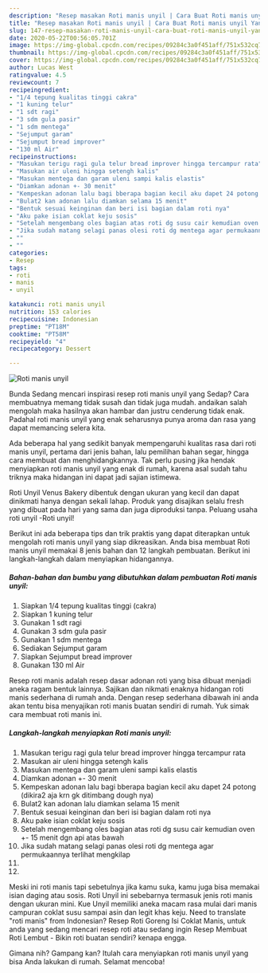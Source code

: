 ```yaml
---
description: "Resep masakan Roti manis unyil | Cara Buat Roti manis unyil Yang Menggugah Selera"
title: "Resep masakan Roti manis unyil | Cara Buat Roti manis unyil Yang Menggugah Selera"
slug: 147-resep-masakan-roti-manis-unyil-cara-buat-roti-manis-unyil-yang-menggugah-selera
date: 2020-05-22T00:56:05.701Z
image: https://img-global.cpcdn.com/recipes/09284c3a0f451aff/751x532cq70/roti-manis-unyil-foto-resep-utama.jpg
thumbnail: https://img-global.cpcdn.com/recipes/09284c3a0f451aff/751x532cq70/roti-manis-unyil-foto-resep-utama.jpg
cover: https://img-global.cpcdn.com/recipes/09284c3a0f451aff/751x532cq70/roti-manis-unyil-foto-resep-utama.jpg
author: Lucas West
ratingvalue: 4.5
reviewcount: 7
recipeingredient:
- "1/4 tepung kualitas tinggi cakra"
- "1 kuning telur"
- "1 sdt ragi"
- "3 sdm gula pasir"
- "1 sdm mentega"
- "Sejumput garam"
- "Sejumput bread improver"
- "130 ml Air"
recipeinstructions:
- "Masukan terigu ragi gula telur bread improver hingga tercampur rata"
- "Masukan air uleni hingga setengh kalis"
- "Masukan mentega dan garam uleni sampi kalis elastis"
- "Diamkan adonan +- 30 menit"
- "Kempeskan adonan lalu bagi bberapa bagian kecil aku dapet 24 potong (dikira2 aja krn gk ditimbang dough nya)"
- "Bulat2 kan adonan lalu diamkan selama 15 menit"
- "Bentuk sesuai keinginan dan beri isi bagian dalam roti nya"
- "Aku pake isian coklat keju sosis"
- "Setelah mengembang oles bagian atas roti dg susu cair kemudian oven +- 15 menit dgn api atas bawah"
- "Jika sudah matang selagi panas olesi roti dg mentega agar permukaannya terlihat mengkilap"
- ""
- ""
categories:
- Resep
tags:
- roti
- manis
- unyil

katakunci: roti manis unyil 
nutrition: 153 calories
recipecuisine: Indonesian
preptime: "PT18M"
cooktime: "PT58M"
recipeyield: "4"
recipecategory: Dessert

---
```



![Roti manis unyil](https://img-global.cpcdn.com/recipes/09284c3a0f451aff/751x532cq70/roti-manis-unyil-foto-resep-utama.jpg)

Bunda Sedang mencari inspirasi resep roti manis unyil yang Sedap? Cara membuatnya memang tidak susah dan tidak juga mudah. andaikan salah mengolah maka hasilnya akan hambar dan justru cenderung tidak enak. Padahal roti manis unyil yang enak seharusnya punya aroma dan rasa yang dapat memancing selera kita.

Ada beberapa hal yang sedikit banyak mempengaruhi kualitas rasa dari roti manis unyil, pertama dari jenis bahan, lalu pemilihan bahan segar, hingga cara membuat dan menghidangkannya. Tak perlu pusing jika hendak menyiapkan roti manis unyil yang enak di rumah, karena asal sudah tahu triknya maka hidangan ini dapat jadi sajian istimewa.

Roti Unyil Venus Bakery dibentuk dengan ukuran yang kecil dan dapat dinikmati hanya dengan sekali lahap. Produk yang disajikan selalu fresh yang dibuat pada hari yang sama dan juga diproduksi tanpa. Peluang usaha roti unyil -Roti unyil!


Berikut ini ada beberapa tips dan trik praktis yang dapat diterapkan untuk mengolah roti manis unyil yang siap dikreasikan. Anda bisa membuat Roti manis unyil memakai 8 jenis bahan dan 12 langkah pembuatan. Berikut ini langkah-langkah dalam menyiapkan hidangannya.

<!--inarticleads1-->

##### Bahan-bahan dan bumbu yang dibutuhkan dalam pembuatan Roti manis unyil:

1. Siapkan 1/4 tepung kualitas tinggi (cakra)
1. Siapkan 1 kuning telur
1. Gunakan 1 sdt ragi
1. Gunakan 3 sdm gula pasir
1. Gunakan 1 sdm mentega
1. Sediakan Sejumput garam
1. Siapkan Sejumput bread improver
1. Gunakan 130 ml Air


Resep roti manis adalah resep dasar adonan roti yang bisa dibuat menjadi aneka ragam bentuk lainnya. Sajikan dan nikmati enaknya hidangan roti manis sederhana di rumah anda. Dengan resep sederhana dibawah ini anda akan tentu bisa menyajikan roti manis buatan sendiri di rumah. Yuk simak cara membuat roti manis ini. 

<!--inarticleads2-->

##### Langkah-langkah menyiapkan Roti manis unyil:

1. Masukan terigu ragi gula telur bread improver hingga tercampur rata
1. Masukan air uleni hingga setengh kalis
1. Masukan mentega dan garam uleni sampi kalis elastis
1. Diamkan adonan +- 30 menit
1. Kempeskan adonan lalu bagi bberapa bagian kecil aku dapet 24 potong (dikira2 aja krn gk ditimbang dough nya)
1. Bulat2 kan adonan lalu diamkan selama 15 menit
1. Bentuk sesuai keinginan dan beri isi bagian dalam roti nya
1. Aku pake isian coklat keju sosis
1. Setelah mengembang oles bagian atas roti dg susu cair kemudian oven +- 15 menit dgn api atas bawah
1. Jika sudah matang selagi panas olesi roti dg mentega agar permukaannya terlihat mengkilap
1. 
1. 


Meski ini roti manis tapi sebetulnya jika kamu suka, kamu juga bisa memakai isian daging atau sosis. Roti Unyil ini sebebarnya termasuk jenis roti manis dengan ukuran mini. Kue Unyil memiliki aneka macam rasa mulai dari manis campuran coklat susu sampai asin dan legit khas keju. Need to translate &#34;roti manis&#34; from Indonesian? Resep Roti Goreng Isi Coklat Manis, untuk anda yang sedang mencari resep roti atau sedang ingin Resep Membuat Roti Lembut - Bikin roti buatan sendiri? kenapa engga. 

Gimana nih? Gampang kan? Itulah cara menyiapkan roti manis unyil yang bisa Anda lakukan di rumah. Selamat mencoba!
